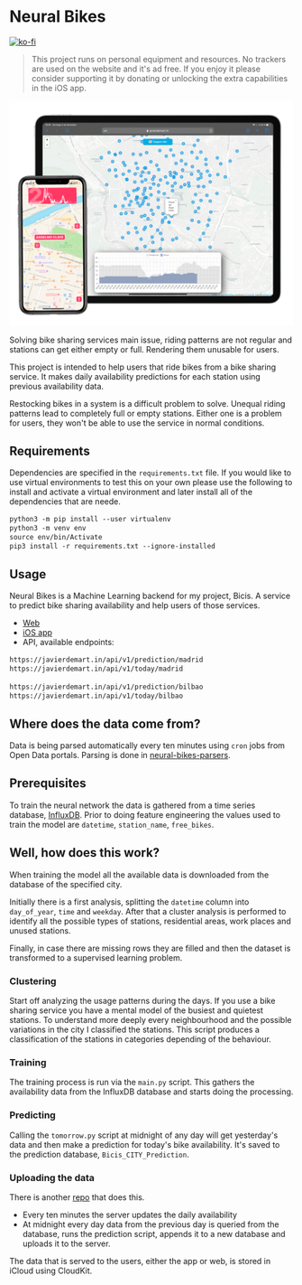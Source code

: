 # Neural Bikes

[![ko-fi](https://www.ko-fi.com/img/githubbutton_sm.svg)](https://ko-fi.com/H2H814TXG)

> This project runs on personal equipment and resources. No trackers are used on the website and it's ad free. If you enjoy it please consider supporting it by donating or unlocking the extra capabilities in the iOS app.

![Neural Bikes in action](resources/promo.png)

Solving bike sharing services main issue, riding patterns are not regular and stations can get either empty or full. Rendering them unusable for users.

This project is intended to help users that ride bikes from a bike sharing service. It makes daily availability predictions for each station using previous availability data. 

Restocking bikes in a system is a difficult problem to solve. Unequal riding patterns lead to completely full or empty stations. Either one is a problem for users, they won't be able to use the service in normal conditions.

## Requirements

Dependencies are specified in the `requirements.txt` file. If you would like to use virtual environments to test this on your own please use the following to install and activate a virtual environment and later install all of the dependencies that are neede.

```
python3 -m pip install --user virtualenv
python3 -m venv env
source env/bin/Activate
pip3 install -r requirements.txt --ignore-installed
```

## Usage

Neural Bikes is a Machine Learning backend for my project, Bicis. A service to predict bike sharing availability and help users of those services.

* [Web](http://neural.bike)
* [iOS app](http://app.neural.bike)
* API, available endpoints:

```
https://javierdemart.in/api/v1/prediction/madrid
https://javierdemart.in/api/v1/today/madrid

https://javierdemart.in/api/v1/prediction/bilbao
https://javierdemart.in/api/v1/today/bilbao
```

## Where does the data come from?

Data is being parsed automatically every ten minutes using `cron` jobs from Open Data portals. Parsing is done in [neural-bikes-parsers](https://github.com/javierdemartin/neural-bikes-parsers).

## Prerequisites

To train the neural network the data is gathered from a time series database, [InfluxDB](https://www.influxdata.com/products/influxdb-overview/). Prior to doing feature engineering the values used to train the model are `datetime`, `station_name`, `free_bikes`. 

## Well, how does this work?

When training the model all the available data is downloaded from the database of the specified city.

Initially there is a first analysis, splitting the `datetime` column into `day_of_year`, `time` and `weekday`. After that a cluster analysis is performed to identify all the possible types of stations, residential areas, work places and unused stations.

Finally, in case there are missing rows they are filled and then the dataset is transformed to a supervised learning problem.

### Clustering

Start off analyzing the usage patterns during the days. If you use a bike sharing service you have a mental model of the busiest and quietest stations. To understand more deeply every neighbourhood and the possible variations in the city I classified the stations. This script produces a classification of the stations in categories depending of the behaviour.

### Training

The training process is run via the `main.py` script. This gathers the availability data from the InfluxDB database and starts doing the processing.

### Predicting

Calling the `tomorrow.py` script at midnight of any day will get yesterday's data and then make a prediction for today's bike availability. It's saved to the prediction database, `Bicis_CITY_Prediction`.

### Uploading the data 

There is another [repo](https://github.com/javierdemartin/neural-bikes-backend) that does this.

* Every ten minutes the server updates the daily availability
* At midnight every day data from the previous day is queried from the database, runs the prediction script, appends it to a new database and uploads it to the server.

The data that is served to the users, either the app or web, is stored in iCloud using CloudKit.


